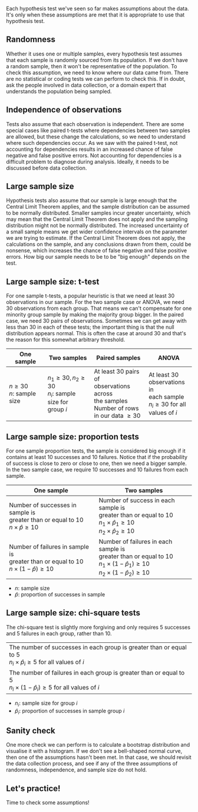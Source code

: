Each hypothesis test we've seen so far makes assumptions about the data. It's only when these assumptions are met that it is appropriate to use that hypothesis test.
## Randomness
Whether it uses one or multiple samples, every hypothesis test assumes that each sample is randomly sourced from its population. If we don't have a random sample, then it won't be representative of the population. To check this assumption, we need to know where our data came from. There are no statistical or coding tests we can perform to check this. If in doubt, ask the people involved in data collection, or a domain expert that understands the population being sampled.
## Independence of observations
Tests also assume that each observation is independent. There are some special cases like paired t-tests where dependencies between two samples are allowed, but these change the calculations, so we need to understand where such dependencies occur. As we saw with the paired t-test, not accounting for dependencies results in an increased chance of false negative and false positive errors. Not accounting for dependencies is a difficult problem to diagnose during analysis. Ideally, it needs to be discussed before data collection.
## Large sample size
Hypothesis tests also assume that our sample is large enough that the Central Limit Theorem applies, and the sample distribution can be assumed to be normally distributed. Smaller samples incur greater uncertainty, which may mean that the Central Limit Theorem does not apply and the sampling distribution might not be normally distributed. The increased uncertainty of a small sample means we get wider confidence intervals on the parameter we are trying to estimate. If the Central Limit Theorem does not apply, the calculations on the sample, and any conclusions drawn from them, could be nonsense, which increases the chance of false negative and false positive errors. How big our sample needs to be to be "big enough" depends on the test.
## Large sample size: t-test
For one sample t-tests, a popular heuristic is that we need at least 30 observations in our sample. For the two sample case or ANOVA, we need 30 observations from each group. That means we can't compensate for one minority group sample by making the majority group bigger. In the paired case, we need 30 pairs of observations. Sometimes we can get away with less than 30 in each of these tests; the important thing is that the null distribution appears normal. This is often the case at around 30 and that's the reason for this somewhat arbitrary threshold.

| One sample                      | Two samples                                                       | Paired samples                                                                                        | ANOVA                                                                                    |
| ------------------------------- | ----------------------------------------------------------------- | ----------------------------------------------------------------------------------------------------- | ---------------------------------------------------------------------------------------- |
| $n \geq 30$<br>$n$: sample size | $n_1 \geq 30, n_2 \geq 30$<br>$n_i$: sample size for<br>group $i$ | At least 30 pairs of<br>observations across<br>the samples<br>Number of rows<br>in our data $\geq 30$ | At least 30 <br>observations in<br>each sample<br>$n_i \geq 30$ for all<br>values of $i$ |
## Large sample size: proportion tests
For one sample proportion tests, the sample is considered big enough if it contains at least 10 successes and 10 failures. Notice that if the probability of success is close to zero or close to one, then we need a bigger sample. In the two sample case, we require 10 successes and 10 failures from each sample.

| One sample                                                                                       | Two samples                                                                                                                                         |
| ------------------------------------------------------------------------------------------------ | --------------------------------------------------------------------------------------------------------------------------------------------------- |
| Number of successes in sample is<br>greater than or equal to 10<br>$n \times \hat{p} \geq 10$    | Number of success in each sample is<br>greater than or equal to 10<br>$n_1 \times \hat{p}_1 \geq 10$<br>$n_2 \times \hat{p}_2 \geq 10$              |
| Number of failures in sample is<br>greater than or equal to 10<br>$n \times (1-\hat{p}) \geq 10$ | Number of failures in each sample is<br>greater than or equal to 10<br>$n_1 \times (1 - \hat{p}_1) \geq 10$<br>$n_2 \times (1 - \hat{p}_2) \geq 10$ |
- $n$: sample size
- $\hat{p}$: proportion of successes in sample
## Large sample size: chi-square tests
The chi-square test is slightly more forgiving and only requires 5 successes and 5 failures in each group, rather than 10.

|                                                                                                                                        |
| -------------------------------------------------------------------------------------------------------------------------------------- |
| The number of successes in each group is greater than or equal to 5<br>$n_i \times \hat{p}_i \geq 5 \text{ for all values of } i$      |
| The number of failures in each group is greater than or equal to 5<br>$n_i \times (1 - \hat{p}_i) \geq 5 \text{ for all values of } i$ |
- $n_i$: sample size for group $i$
- $\hat{p}_i$: proportion of successes in sample group $i$
## Sanity check
One more check we can perform is to calculate a bootstrap distribution and visualise it with a histogram. If we don't see a bell-shaped normal curve, then one of the assumptions hasn't been met. In that case, we should revisit the data collection process, and see if any of the three assumptions of randomness, independence, and sample size do not hold.
## Let's practice!
Time to check some assumptions!
